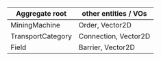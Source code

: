 |Aggregate root | other entities / VOs |
|---|---|
| MiningMachine | Order, Vector2D |
| TransportCategory | Connection, Vector2D |
| Field | Barrier, Vector2D |